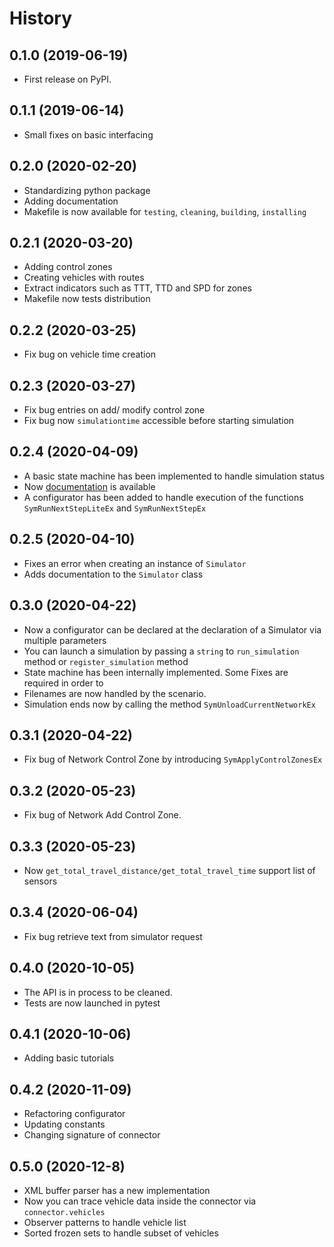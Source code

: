 # History

## 0.1.0 (2019-06-19)

* First release on PyPI.

## 0.1.1 (2019-06-14)

* Small fixes on basic interfacing

## 0.2.0 (2020-02-20)

* Standardizing python package 
* Adding documentation 
* Makefile is now available for `testing`, `cleaning`, `building`, `installing` 

## 0.2.1 (2020-03-20)

* Adding control zones 
* Creating vehicles with routes
* Extract indicators such as TTT, TTD and SPD for zones 
* Makefile now tests distribution

## 0.2.2 (2020-03-25)

* Fix bug on vehicle time creation

## 0.2.3 (2020-03-27)

* Fix bug entries on add/ modify control zone
* Fix bug now `simulationtime` accessible before starting simulation

## 0.2.4 (2020-04-09)

* A basic state machine has been implemented to handle simulation status
* Now [documentation](https://symupy.readthedocs.io/en/latest/) is available 
* A configurator has been added to handle execution of the functions 
  `SymRunNextStepLiteEx` and `SymRunNextStepEx`

## 0.2.5 (2020-04-10)

* Fixes an error when creating an instance of `Simulator`
* Adds documentation to the `Simulator` class

## 0.3.0 (2020-04-22)

* Now a configurator can be declared at the declaration of a Simulator via multiple parameters
* You can launch a simulation by passing a `string` to `run_simulation` method or `register_simulation` method
* State machine has been internally implemented. Some Fixes are required in order to 
* Filenames are now handled by the scenario. 
* Simulation ends now by calling the method `SymUnloadCurrentNetworkEx`

## 0.3.1 (2020-04-22)

* Fix bug of Network Control Zone by introducing `SymApplyControlZonesEx`

## 0.3.2 (2020-05-23)

* Fix bug of Network Add Control Zone.
  
## 0.3.3 (2020-05-23)

* Now `get_total_travel_distance/get_total_travel_time` support list of sensors 

## 0.3.4 (2020-06-04)

* Fix bug retrieve text from simulator request 

## 0.4.0 (2020-10-05)

* The API is in process to be cleaned. 
* Tests are now launched in pytest 

## 0.4.1 (2020-10-06)

* Adding basic tutorials

## 0.4.2 (2020-11-09)

* Refactoring configurator
* Updating constants
* Changing signature of connector 

## 0.5.0 (2020-12-8)

* XML buffer parser has a new implementation 
* Now you can trace vehicle data inside the connector via `connector.vehicles`
* Observer patterns to handle vehicle list 
* Sorted frozen sets to handle subset of vehicles
